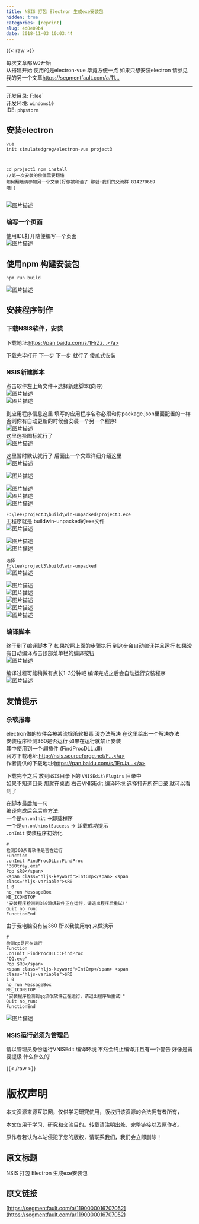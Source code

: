 ```yaml
---
title: NSIS 打包 Electron 生成exe安装包
hidden: true
categories: [reprint]
slug: 4d8e09b4
date: 2018-11-03 10:03:44
---
```


{{< raw >}}
<p>&#x6BCF;&#x6B21;&#x6587;&#x7AE0;&#x90FD;&#x4ECE;0&#x5F00;&#x59CB;<br>&#x4ECE;&#x642D;&#x5EFA;&#x5F00;&#x59CB; &#x4F7F;&#x7528;&#x7684;&#x662F;electron-vue &#x6BD5;&#x7ADF;&#x65B9;&#x4FBF;&#x4E00;&#x70B9; &#x5982;&#x679C;&#x53EA;&#x60F3;&#x5B89;&#x88C5;electron &#x8BF7;&#x53C2;&#x89C1;&#x6211;&#x7684;&#x53E6;&#x4E00;&#x4E2A;&#x6587;&#x7AE0;<a href="https://segmentfault.com/a/1190000016028730">https://segmentfault.com/a/11...</a></p><hr><p>&#x5F00;&#x53D1;&#x76EE;&#x5F55;: F:lee`<br>&#x5F00;&#x53D1;&#x73AF;&#x5883;: <code>windows10</code><br>IDE: <code>phpstorm</code></p><h2 id="articleHeader0">&#x5B89;&#x88C5;electron</h2><div class="widget-codetool" style="display:none"><div class="widget-codetool--inner"><span class="selectCode code-tool" data-toggle="tooltip" data-placement="top" title="" data-original-title="&#x5168;&#x9009;"></span> <span type="button" class="copyCode code-tool" data-toggle="tooltip" data-placement="top" data-clipboard-text="vue init simulatedgreg/electron-vue project3

cd project1
npm install //&#x7B2C;&#x4E00;&#x6B21;&#x5B89;&#x88C5;&#x7684;&#x4F19;&#x4F34;&#x9700;&#x8981;&#x7FFB;&#x5899; &#x5982;&#x4F55;&#x7FFB;&#x5899;&#x8BF7;&#x53C2;&#x52A0;&#x53E6;&#x4E00;&#x4E2A;&#x6587;&#x7AE0;(&#x597D;&#x50CF;&#x88AB;&#x548C;&#x8C10;&#x4E86; &#x90A3;&#x5C31;+&#x6211;&#x4EEC;&#x7684;&#x4EA4;&#x6D41;&#x7FA4; 814270669 &#x5427;!)" title="" data-original-title="&#x590D;&#x5236;"></span> <span type="button" class="saveToNote code-tool" data-toggle="tooltip" data-placement="top" title="" data-original-title="&#x653E;&#x8FDB;&#x7B14;&#x8BB0;"></span></div></div><pre class="hljs scilab"><code>vue init simulatedgreg/electron-vue project3

<span class="hljs-built_in">cd</span> project1
npm install <span class="hljs-comment">//&#x7B2C;&#x4E00;&#x6B21;&#x5B89;&#x88C5;&#x7684;&#x4F19;&#x4F34;&#x9700;&#x8981;&#x7FFB;&#x5899; &#x5982;&#x4F55;&#x7FFB;&#x5899;&#x8BF7;&#x53C2;&#x52A0;&#x53E6;&#x4E00;&#x4E2A;&#x6587;&#x7AE0;(&#x597D;&#x50CF;&#x88AB;&#x548C;&#x8C10;&#x4E86; &#x90A3;&#x5C31;+&#x6211;&#x4EEC;&#x7684;&#x4EA4;&#x6D41;&#x7FA4; 814270669 &#x5427;!)</span></code></pre><p><span class="img-wrap"><img data-src="/img/bVbigoF?w=810&amp;h=402" src="https://static.alili.tech/img/bVbigoF?w=810&amp;h=402" alt="&#x56FE;&#x7247;&#x63CF;&#x8FF0;" title="&#x56FE;&#x7247;&#x63CF;&#x8FF0;" style="cursor:pointer;display:inline"></span></p><h3 id="articleHeader1">&#x7F16;&#x5199;&#x4E00;&#x4E2A;&#x9875;&#x9762;</h3><p>&#x4F7F;&#x7528;IDE&#x6253;&#x5F00;&#x968F;&#x4FBF;&#x7F16;&#x5199;&#x4E00;&#x4E2A;&#x9875;&#x9762;<br><span class="img-wrap"><img data-src="/img/bVbigpm?w=814&amp;h=727" src="https://static.alili.tech/img/bVbigpm?w=814&amp;h=727" alt="&#x56FE;&#x7247;&#x63CF;&#x8FF0;" title="&#x56FE;&#x7247;&#x63CF;&#x8FF0;" style="cursor:pointer;display:inline"></span></p><h2 id="articleHeader2">&#x4F7F;&#x7528;npm &#x6784;&#x5EFA;&#x5B89;&#x88C5;&#x5305;</h2><div class="widget-codetool" style="display:none"><div class="widget-codetool--inner"><span class="selectCode code-tool" data-toggle="tooltip" data-placement="top" title="" data-original-title="&#x5168;&#x9009;"></span> <span type="button" class="copyCode code-tool" data-toggle="tooltip" data-placement="top" data-clipboard-text="npm run build" title="" data-original-title="&#x590D;&#x5236;"></span> <span type="button" class="saveToNote code-tool" data-toggle="tooltip" data-placement="top" title="" data-original-title="&#x653E;&#x8FDB;&#x7B14;&#x8BB0;"></span></div></div><pre class="hljs dockerfile"><code style="word-break:break-word;white-space:initial">npm <span class="hljs-keyword">run</span><span class="bash"> build</span></code></pre><p><span class="img-wrap"><img data-src="/img/bVbigqW?w=693&amp;h=195" src="https://static.alili.tech/img/bVbigqW?w=693&amp;h=195" alt="&#x56FE;&#x7247;&#x63CF;&#x8FF0;" title="&#x56FE;&#x7247;&#x63CF;&#x8FF0;" style="cursor:pointer;display:inline"></span></p><h2 id="articleHeader3">&#x5B89;&#x88C5;&#x7A0B;&#x5E8F;&#x5236;&#x4F5C;</h2><h3 id="articleHeader4">&#x4E0B;&#x8F7D;NSIS&#x8F6F;&#x4EF6;&#xFF0C;&#x5B89;&#x88C5;</h3><p>&#x4E0B;&#x8F7D;&#x5730;&#x5740;:<a href="https://pan.baidu.com/s/1HrZzGLk2ICZ4fnrvNwwMig" rel="nofollow noreferrer" target="_blank">https://pan.baidu.com/s/1HrZz...</a></p><p>&#x4E0B;&#x8F7D;&#x5B8C;&#x6BD5;&#x6253;&#x5F00; &#x4E0B;&#x4E00;&#x6B65; &#x4E0B;&#x4E00;&#x6B65; &#x5C31;&#x884C;&#x4E86; &#x50BB;&#x74DC;&#x5F0F;&#x5B89;&#x88C5;</p><h3 id="articleHeader5">NSIS&#x65B0;&#x5EFA;&#x811A;&#x672C;</h3><p>&#x70B9;&#x51FB;&#x8F6F;&#x4EF6;&#x5DE6;&#x4E0A;&#x89D2;&#x6587;&#x4EF6;-&gt;&#x9009;&#x62E9;&#x65B0;&#x5EFA;&#x811A;&#x672C;(&#x5411;&#x5BFC;)<br><span class="img-wrap"><img data-src="/img/bVbigrH?w=293&amp;h=332" src="https://static.alili.tech/img/bVbigrH?w=293&amp;h=332" alt="&#x56FE;&#x7247;&#x63CF;&#x8FF0;" title="&#x56FE;&#x7247;&#x63CF;&#x8FF0;" style="cursor:pointer;display:inline"></span><br><span class="img-wrap"><img data-src="/img/bVbigrU?w=618&amp;h=442" src="https://static.alili.tech/img/bVbigrU?w=618&amp;h=442" alt="&#x56FE;&#x7247;&#x63CF;&#x8FF0;" title="&#x56FE;&#x7247;&#x63CF;&#x8FF0;" style="cursor:pointer;display:inline"></span></p><p>&#x5230;&#x5E94;&#x7528;&#x7A0B;&#x5E8F;&#x4FE1;&#x606F;&#x8FD9;&#x91CC; &#x586B;&#x5199;&#x7684;&#x5E94;&#x7528;&#x7A0B;&#x5E8F;&#x540D;&#x79F0;&#x5FC5;&#x987B;&#x548C;&#x4F60;package.json&#x91CC;&#x9762;&#x914D;&#x7F6E;&#x7684;&#x4E00;&#x6837; &#x5426;&#x5219;&#x4F60;&#x6709;&#x81EA;&#x52A8;&#x66F4;&#x65B0;&#x7684;&#x65F6;&#x5019;&#x4F1A;&#x5B89;&#x88C5;&#x4E00;&#x4E2A;&#x53E6;&#x4E00;&#x4E2A;&#x7A0B;&#x5E8F;!<br><span class="img-wrap"><img data-src="/img/bVbigsm?w=618&amp;h=442" src="https://static.alili.tech/img/bVbigsm?w=618&amp;h=442" alt="&#x56FE;&#x7247;&#x63CF;&#x8FF0;" title="&#x56FE;&#x7247;&#x63CF;&#x8FF0;" style="cursor:pointer;display:inline"></span><br>&#x8FD9;&#x91CC;&#x9009;&#x62E9;&#x56FE;&#x6807;&#x5C31;&#x884C;&#x4E86;<br><span class="img-wrap"><img data-src="/img/bVbigst?w=618&amp;h=442" src="https://static.alili.tech/img/bVbigst?w=618&amp;h=442" alt="&#x56FE;&#x7247;&#x63CF;&#x8FF0;" title="&#x56FE;&#x7247;&#x63CF;&#x8FF0;" style="cursor:pointer"></span></p><p>&#x8FD9;&#x91CC;&#x6682;&#x65F6;&#x9ED8;&#x8BA4;&#x5C31;&#x884C;&#x4E86; &#x540E;&#x9762;&#x51FA;&#x4E00;&#x4E2A;&#x6587;&#x7AE0;&#x8BE6;&#x7EC6;&#x4ECB;&#x7ECD;&#x8FD9;&#x91CC;<br><span class="img-wrap"><img data-src="/img/bVbigsz?w=618&amp;h=442" src="https://static.alili.tech/img/bVbigsz?w=618&amp;h=442" alt="&#x56FE;&#x7247;&#x63CF;&#x8FF0;" title="&#x56FE;&#x7247;&#x63CF;&#x8FF0;" style="cursor:pointer;display:inline"></span></p><p><span class="img-wrap"><img data-src="/img/bVbigsU?w=618&amp;h=442" src="https://static.alili.tech/img/bVbigsU?w=618&amp;h=442" alt="&#x56FE;&#x7247;&#x63CF;&#x8FF0;" title="&#x56FE;&#x7247;&#x63CF;&#x8FF0;" style="cursor:pointer;display:inline"></span></p><p><span class="img-wrap"><img data-src="/img/bVbigsZ?w=618&amp;h=442" src="https://static.alili.tech/img/bVbigsZ?w=618&amp;h=442" alt="&#x56FE;&#x7247;&#x63CF;&#x8FF0;" title="&#x56FE;&#x7247;&#x63CF;&#x8FF0;" style="cursor:pointer;display:inline"></span><br><span class="img-wrap"><img data-src="/img/bVbigtd?w=618&amp;h=442" src="https://static.alili.tech/img/bVbigtd?w=618&amp;h=442" alt="&#x56FE;&#x7247;&#x63CF;&#x8FF0;" title="&#x56FE;&#x7247;&#x63CF;&#x8FF0;" style="cursor:pointer;display:inline"></span><br><span class="img-wrap"><img data-src="/img/bVbigti?w=356&amp;h=237" src="https://static.alili.tech/img/bVbigti?w=356&amp;h=237" alt="&#x56FE;&#x7247;&#x63CF;&#x8FF0;" title="&#x56FE;&#x7247;&#x63CF;&#x8FF0;" style="cursor:pointer;display:inline"></span></p><p><code>F:\lee\project3\build\win-unpacked\project3.exe</code><br>&#x4E3B;&#x7A0B;&#x5E8F;&#x5C31;&#x662F; buildwin-unpacked&#x7684;exe&#x6587;&#x4EF6;<br><span class="img-wrap"><img data-src="/img/bVbigtm?w=356&amp;h=237" src="https://static.alili.tech/img/bVbigtm?w=356&amp;h=237" alt="&#x56FE;&#x7247;&#x63CF;&#x8FF0;" title="&#x56FE;&#x7247;&#x63CF;&#x8FF0;" style="cursor:pointer;display:inline"></span></p><p><span class="img-wrap"><img data-src="/img/bVbigty?w=618&amp;h=442" src="https://static.alili.tech/img/bVbigty?w=618&amp;h=442" alt="&#x56FE;&#x7247;&#x63CF;&#x8FF0;" title="&#x56FE;&#x7247;&#x63CF;&#x8FF0;" style="cursor:pointer;display:inline"></span><br><span class="img-wrap"><img data-src="/img/bVbigtz?w=356&amp;h=230" src="https://static.alili.tech/img/bVbigtz?w=356&amp;h=230" alt="&#x56FE;&#x7247;&#x63CF;&#x8FF0;" title="&#x56FE;&#x7247;&#x63CF;&#x8FF0;" style="cursor:pointer;display:inline"></span></p><p><code>&#x9009;&#x62E9; F:\lee\project3\build\win-unpacked</code><br><span class="img-wrap"><img data-src="/img/bVbigtA?w=356&amp;h=230" src="https://static.alili.tech/img/bVbigtA?w=356&amp;h=230" alt="&#x56FE;&#x7247;&#x63CF;&#x8FF0;" title="&#x56FE;&#x7247;&#x63CF;&#x8FF0;" style="cursor:pointer;display:inline"></span></p><p><span class="img-wrap"><img data-src="/img/bVbigtB?w=618&amp;h=442" src="https://static.alili.tech/img/bVbigtB?w=618&amp;h=442" alt="&#x56FE;&#x7247;&#x63CF;&#x8FF0;" title="&#x56FE;&#x7247;&#x63CF;&#x8FF0;" style="cursor:pointer"></span><br><span class="img-wrap"><img data-src="/img/bVbigtF?w=618&amp;h=442" src="https://static.alili.tech/img/bVbigtF?w=618&amp;h=442" alt="&#x56FE;&#x7247;&#x63CF;&#x8FF0;" title="&#x56FE;&#x7247;&#x63CF;&#x8FF0;" style="cursor:pointer"></span><br><span class="img-wrap"><img data-src="/img/bVbigtQ?w=618&amp;h=442" src="https://static.alili.tech/img/bVbigtQ?w=618&amp;h=442" alt="&#x56FE;&#x7247;&#x63CF;&#x8FF0;" title="&#x56FE;&#x7247;&#x63CF;&#x8FF0;" style="cursor:pointer"></span><br><span class="img-wrap"><img data-src="/img/bVbigtT?w=618&amp;h=442" src="https://static.alili.tech/img/bVbigtT?w=618&amp;h=442" alt="&#x56FE;&#x7247;&#x63CF;&#x8FF0;" title="&#x56FE;&#x7247;&#x63CF;&#x8FF0;" style="cursor:pointer"></span><br><span class="img-wrap"><img data-src="/img/bVbigtV?w=618&amp;h=442" src="https://static.alili.tech/img/bVbigtV?w=618&amp;h=442" alt="&#x56FE;&#x7247;&#x63CF;&#x8FF0;" title="&#x56FE;&#x7247;&#x63CF;&#x8FF0;" style="cursor:pointer"></span></p><h3 id="articleHeader6">&#x7F16;&#x8BD1;&#x811A;&#x672C;</h3><p>&#x7EC8;&#x4E8E;&#x5230;&#x4E86;&#x7F16;&#x8BD1;&#x811A;&#x672C;&#x4E86; &#x5982;&#x679C;&#x6309;&#x7167;&#x4E0A;&#x9762;&#x7684;&#x6B65;&#x9AA4;&#x6267;&#x884C; &#x5230;&#x8FD9;&#x6B65;&#x4F1A;&#x81EA;&#x52A8;&#x7F16;&#x8BD1;&#x5E76;&#x4E14;&#x8FD0;&#x884C; &#x5982;&#x679C;&#x6CA1;&#x6709;&#x81EA;&#x52A8;&#x7F16;&#x8BD1;&#x70B9;&#x51FB;&#x9876;&#x90E8;&#x83DC;&#x5355;&#x680F;&#x7684;&#x7F16;&#x8BD1;&#x6309;&#x94AE;<br><span class="img-wrap"><img data-src="/img/bVbigui?w=712&amp;h=333" src="https://static.alili.tech/img/bVbigui?w=712&amp;h=333" alt="&#x56FE;&#x7247;&#x63CF;&#x8FF0;" title="&#x56FE;&#x7247;&#x63CF;&#x8FF0;" style="cursor:pointer;display:inline"></span></p><p>&#x7F16;&#x8BD1;&#x8FC7;&#x7A0B;&#x53EF;&#x80FD;&#x7A0D;&#x5FAE;&#x6709;&#x70B9;&#x957F;1-3&#x5206;&#x949F;&#x5427; &#x7F16;&#x8BD1;&#x5B8C;&#x6210;&#x4E4B;&#x540E;&#x4F1A;&#x81EA;&#x52A8;&#x8FD0;&#x884C;&#x5B89;&#x88C5;&#x7A0B;&#x5E8F;<br><span class="img-wrap"><img data-src="/img/bVbigup?w=503&amp;h=362" src="https://static.alili.tech/img/bVbigup?w=503&amp;h=362" alt="&#x56FE;&#x7247;&#x63CF;&#x8FF0;" title="&#x56FE;&#x7247;&#x63CF;&#x8FF0;" style="cursor:pointer;display:inline"></span></p><h2 id="articleHeader7">&#x53CB;&#x60C5;&#x63D0;&#x793A;</h2><h3 id="articleHeader8">&#x6740;&#x8F6F;&#x62A5;&#x6BD2;</h3><p>electron&#x505A;&#x7684;&#x8F6F;&#x4EF6;&#x4F1A;&#x88AB;&#x67D0;&#x6D41;&#x6C13;&#x6740;&#x8F6F;&#x62A5;&#x6BD2; &#x6CA1;&#x529E;&#x6CD5;&#x89E3;&#x51B3; &#x5728;&#x8FD9;&#x91CC;&#x7ED9;&#x51FA;&#x4E00;&#x4E2A;&#x89E3;&#x51B3;&#x529E;&#x6CD5;<br>&#x5B89;&#x88C5;&#x7A0B;&#x5E8F;&#x68C0;&#x6D4B;360&#x662F;&#x5426;&#x8FD0;&#x884C; &#x5982;&#x679C;&#x5728;&#x8FD0;&#x884C;&#x5C31;&#x7981;&#x6B62;&#x5B89;&#x88C5;<br>&#x5176;&#x4E2D;&#x4F7F;&#x7528;&#x5230;&#x4E00;&#x4E2A;dll&#x63D2;&#x4EF6; (FindProcDLL.dll)<br>&#x5B98;&#x65B9;&#x4E0B;&#x8F7D;&#x5730;&#x5740;:<a href="http://nsis.sourceforge.net/FindProcDLL_plug-in" rel="nofollow noreferrer" target="_blank">http://nsis.sourceforge.net/F...</a><br>&#x4F5C;&#x8005;&#x63D0;&#x4F9B;&#x7684;&#x4E0B;&#x8F7D;&#x5730;&#x5740;:<a href="https://pan.baidu.com/s/1EpJaSaE86Ern7EVZRxxn1A" rel="nofollow noreferrer" target="_blank">https://pan.baidu.com/s/1EpJa...</a></p><p>&#x4E0B;&#x8F7D;&#x5B8C;&#x6BD5;&#x4E4B;&#x540E; &#x653E;&#x5230;<code>NSIS</code>&#x76EE;&#x5F55;&#x4E0B;&#x7684; <code>VNISEdit\Plugins</code> &#x76EE;&#x5F55;&#x4E2D;<br>&#x5982;&#x679C;&#x4E0D;&#x77E5;&#x9053;&#x76EE;&#x5F55; &#x90A3;&#x5C31;&#x5728;&#x684C;&#x9762; &#x53F3;&#x51FB;VNISEdit &#x7F16;&#x8BD1;&#x73AF;&#x5883; &#x9009;&#x62E9;&#x6253;&#x5F00;&#x6240;&#x5728;&#x76EE;&#x5F55; &#x5C31;&#x53EF;&#x4EE5;&#x770B;&#x5230;&#x4E86;</p><p>&#x5728;&#x811A;&#x672C;&#x6700;&#x540E;&#x52A0;&#x4E00;&#x53E5;<br>&#x7F16;&#x8BD1;&#x5B8C;&#x6210;&#x540E;&#x4F1A;&#x540E;&#x4E9B;&#x65B9;&#x6CD5;:<br>&#x4E00;&#x4E2A;&#x662F;<code>un.onInit</code> -&gt;&#x5378;&#x8F7D;&#x7A0B;&#x5E8F;<br>&#x4E00;&#x4E2A;&#x662F;<code>un.onUninstSuccess</code> -&gt; &#x5378;&#x8F7D;&#x6210;&#x529F;&#x63D0;&#x793A;<br><code>.onInit</code> &#x5B89;&#x88C5;&#x7A0B;&#x5E8F;&#x521D;&#x59CB;&#x5316;</p><div class="widget-codetool" style="display:none"><div class="widget-codetool--inner"><span class="selectCode code-tool" data-toggle="tooltip" data-placement="top" title="" data-original-title="&#x5168;&#x9009;"></span> <span type="button" class="copyCode code-tool" data-toggle="tooltip" data-placement="top" data-clipboard-text="# &#x68C0;&#x6D4B;360&#x6740;&#x6BD2;&#x8F6F;&#x4EF6;&#x662F;&#x5426;&#x5728;&#x8FD0;&#x884C;
Function .onInit
FindProcDLL::FindProc &quot;360tray.exe&quot;
   Pop $R0
   IntCmp $R0 1 0 no_run
   MessageBox MB_ICONSTOP &quot;&#x5B89;&#x88C5;&#x7A0B;&#x5E8F;&#x68C0;&#x6D4B;&#x5230;360&#x6D41;&#x6C13;&#x8F6F;&#x4EF6;&#x6B63;&#x5728;&#x8FD0;&#x884C;&#xFF0C;&#x8BF7;&#x9000;&#x51FA;&#x7A0B;&#x5E8F;&#x540E;&#x91CD;&#x8BD5;!&quot;
   Quit
   no_run:
FunctionEnd" title="" data-original-title="&#x590D;&#x5236;"></span> <span type="button" class="saveToNote code-tool" data-toggle="tooltip" data-placement="top" title="" data-original-title="&#x653E;&#x8FDB;&#x7B14;&#x8BB0;"></span></div></div><pre class="hljs nsis"><code><span class="hljs-comment"># &#x68C0;&#x6D4B;360&#x6740;&#x6BD2;&#x8F6F;&#x4EF6;&#x662F;&#x5426;&#x5728;&#x8FD0;&#x884C;</span>
<span class="hljs-function"><span class="hljs-keyword">Function</span> .onInit</span>
<span class="hljs-class">FindProcDLL::FindProc</span> <span class="hljs-string">&quot;360tray.exe&quot;</span>
   <span class="hljs-keyword">Pop</span> <span class="hljs-variable">$R0</span>
   <span class="hljs-keyword">IntCmp</span> <span class="hljs-variable">$R0</span> <span class="hljs-number">1</span> <span class="hljs-number">0</span> no_run
   <span class="hljs-keyword">MessageBox</span> <span class="hljs-params">MB_ICONSTOP</span> <span class="hljs-string">&quot;&#x5B89;&#x88C5;&#x7A0B;&#x5E8F;&#x68C0;&#x6D4B;&#x5230;360&#x6D41;&#x6C13;&#x8F6F;&#x4EF6;&#x6B63;&#x5728;&#x8FD0;&#x884C;&#xFF0C;&#x8BF7;&#x9000;&#x51FA;&#x7A0B;&#x5E8F;&#x540E;&#x91CD;&#x8BD5;!&quot;</span>
   <span class="hljs-keyword">Quit</span>
   no_run:
<span class="hljs-keyword">FunctionEnd</span></code></pre><p>&#x7531;&#x4E8E;&#x6211;&#x7535;&#x8111;&#x6CA1;&#x6709;&#x88C5;360 &#x6240;&#x4EE5;&#x6211;&#x4F7F;&#x7528;qq &#x6765;&#x505A;&#x6F14;&#x793A;</p><div class="widget-codetool" style="display:none"><div class="widget-codetool--inner"><span class="selectCode code-tool" data-toggle="tooltip" data-placement="top" title="" data-original-title="&#x5168;&#x9009;"></span> <span type="button" class="copyCode code-tool" data-toggle="tooltip" data-placement="top" data-clipboard-text="# &#x68C0;&#x6D4B;qq&#x662F;&#x5426;&#x5728;&#x8FD0;&#x884C;
Function .onInit
FindProcDLL::FindProc &quot;QQ.exe&quot;
   Pop $R0
   IntCmp $R0 1 0 no_run
   MessageBox MB_ICONSTOP &quot;&#x5B89;&#x88C5;&#x7A0B;&#x5E8F;&#x68C0;&#x6D4B;&#x5230;qq&#x6D41;&#x6C13;&#x8F6F;&#x4EF6;&#x6B63;&#x5728;&#x8FD0;&#x884C;&#xFF0C;&#x8BF7;&#x9000;&#x51FA;&#x7A0B;&#x5E8F;&#x540E;&#x91CD;&#x8BD5;!&quot;
   Quit
   no_run:
FunctionEnd" title="" data-original-title="&#x590D;&#x5236;"></span> <span type="button" class="saveToNote code-tool" data-toggle="tooltip" data-placement="top" title="" data-original-title="&#x653E;&#x8FDB;&#x7B14;&#x8BB0;"></span></div></div><pre class="hljs nsis"><code><span class="hljs-comment"># &#x68C0;&#x6D4B;qq&#x662F;&#x5426;&#x5728;&#x8FD0;&#x884C;</span>
<span class="hljs-function"><span class="hljs-keyword">Function</span> .onInit</span>
<span class="hljs-class">FindProcDLL::FindProc</span> <span class="hljs-string">&quot;QQ.exe&quot;</span>
   <span class="hljs-keyword">Pop</span> <span class="hljs-variable">$R0</span>
   <span class="hljs-keyword">IntCmp</span> <span class="hljs-variable">$R0</span> <span class="hljs-number">1</span> <span class="hljs-number">0</span> no_run
   <span class="hljs-keyword">MessageBox</span> <span class="hljs-params">MB_ICONSTOP</span> <span class="hljs-string">&quot;&#x5B89;&#x88C5;&#x7A0B;&#x5E8F;&#x68C0;&#x6D4B;&#x5230;qq&#x6D41;&#x6C13;&#x8F6F;&#x4EF6;&#x6B63;&#x5728;&#x8FD0;&#x884C;&#xFF0C;&#x8BF7;&#x9000;&#x51FA;&#x7A0B;&#x5E8F;&#x540E;&#x91CD;&#x8BD5;!&quot;</span>
   <span class="hljs-keyword">Quit</span>
   no_run:
<span class="hljs-keyword">FunctionEnd</span></code></pre><p><span class="img-wrap"><img data-src="/img/bVbigv6?w=417&amp;h=176" src="https://static.alili.tech/img/bVbigv6?w=417&amp;h=176" alt="&#x56FE;&#x7247;&#x63CF;&#x8FF0;" title="&#x56FE;&#x7247;&#x63CF;&#x8FF0;" style="cursor:pointer;display:inline"></span></p><h3 id="articleHeader9">NSIS&#x8FD0;&#x884C;&#x5FC5;&#x987B;&#x4E3A;&#x7BA1;&#x7406;&#x5458;</h3><p>&#x8BF7;&#x4EE5;&#x7BA1;&#x7406;&#x5458;&#x8EAB;&#x4EFD;&#x8FD0;&#x884C;VNISEdit &#x7F16;&#x8BD1;&#x73AF;&#x5883; &#x4E0D;&#x7136;&#x4F1A;&#x7EC8;&#x6B62;&#x7F16;&#x8BD1;&#x5E76;&#x4E14;&#x6709;&#x4E00;&#x4E2A;&#x8B66;&#x544A; &#x597D;&#x50CF;&#x662F;&#x9700;&#x8981;&#x63D0;&#x7EA7; &#x4EC0;&#x4E48;&#x4EC0;&#x4E48;&#x7684;!</p>
{{< /raw >}}

# 版权声明
本文资源来源互联网，仅供学习研究使用，版权归该资源的合法拥有者所有，

本文仅用于学习、研究和交流目的。转载请注明出处、完整链接以及原作者。 

原作者若认为本站侵犯了您的版权，请联系我们，我们会立即删除！

## 原文标题
NSIS 打包 Electron 生成exe安装包

## 原文链接
[https://segmentfault.com/a/1190000016707052](https://segmentfault.com/a/1190000016707052)


